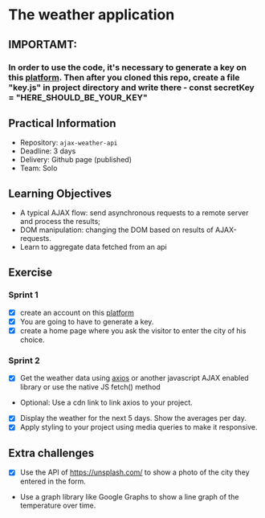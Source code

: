 # The weather application

## IMPORTAMT:
### In order to use the code, it's necessary to generate a key on this [platform](https://openweathermap.org). Then after you cloned this repo, create a file "key.js" in project directory and write there - const secretKey = "HERE_SHOULD_BE_YOUR_KEY" 
## Practical Information

* Repository: `ajax-weather-api`
* Deadline: 3 days
* Delivery: Github page (published)
* Team: Solo

## Learning Objectives

* A typical AJAX flow: send asynchronous requests to a remote server and process the results;
* DOM manipulation: changing the DOM based on results of AJAX-requests.
* Learn to aggregate data fetched from an api

## Exercise

### Sprint 1

- [X] create an account on this [platform](https://home.openweathermap.org/.)
- [X] You are going to have to generate a key.
- [X] create a home page where you ask the visitor to enter the city of his choice.

### Sprint 2

- [X] Get the weather data using [axios](https://github.com/axios/axios) or another javascript AJAX enabled library or use the native JS fetch() method
- Optional: Use a cdn link to link axios to your project.
- [X] Display the weather for the next 5 days. Show the averages per day.
- [X] Apply styling to your project using media queries to make it responsive.

## Extra challenges

- [X] Use the API of https://unsplash.com/ to show a photo of the city they entered in the form.
- Use a graph library like Google Graphs to show a line graph of the temperature over time.
